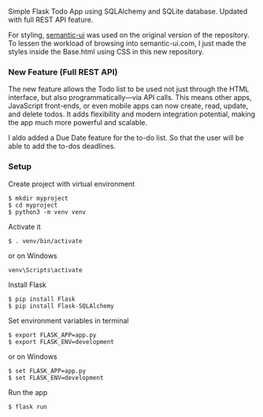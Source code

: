 Simple Flask Todo App using SQLAlchemy and SQLite database.
Updated with full REST API feature.

For styling, [semantic-ui](https://semantic-ui.com/) was used on the original version of the repository. 
To lessen the workload of browsing into semantic-ui.com, I just made the styles inside the Base.html using CSS in this new repository. 


### New Feature (Full REST API)
The new feature allows the Todo list to be used not just through the HTML interface, but also programmatically—via API calls.
This means other apps, JavaScript front-ends, or even mobile apps can now create, read, update, and delete todos.
It adds flexibility and modern integration potential, making the app much more powerful and scalable.

I aldo added a Due Date feature for the to-do list. So that the user will be able to add the to-dos deadlines.


### Setup
Create project with virtual environment

```console
$ mkdir myproject
$ cd myproject
$ python3 -m venv venv
```

Activate it
```console
$ . venv/bin/activate
```

or on Windows
```console
venv\Scripts\activate
```

Install Flask
```console
$ pip install Flask
$ pip install Flask-SQLAlchemy
```

Set environment variables in terminal
```console
$ export FLASK_APP=app.py
$ export FLASK_ENV=development
```

or on Windows
```console
$ set FLASK_APP=app.py
$ set FLASK_ENV=development
```

Run the app
```console
$ flask run
```
